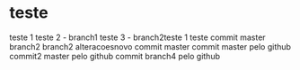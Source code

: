 # teste
teste 1
teste 2 - branch1
teste 3 - branch2teste 1
teste commit master
branch2
branch2 alteracoesnovo commit master
commit master pelo github
commit2 master pelo github
commit branch4 pelo github
